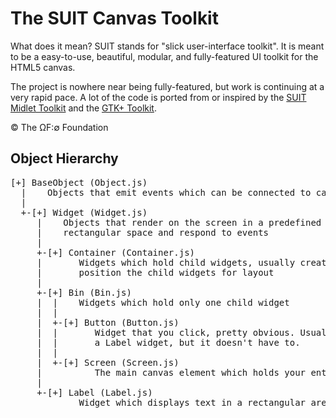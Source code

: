 # The SUIT Canvas Toolkit

What does it mean? SUIT stands for "slick user-interface toolkit". It is meant to be a easy-to-use, beautiful, modular, and fully-featured UI toolkit for the HTML5 canvas.

The project is nowhere near being fully-featured, but work is continuing at a very rapid pace. A lot of the code is ported from or inspired by the [SUIT Midlet Toolkit](https://code.google.com/p/suit-midlet-toolkit/) and the [GTK+ Toolkit](http://www.gtk.org/).

© The ΩF:∅ Foundation
    
## Object Hierarchy

<pre>
[+] BaseObject (Object.js)
  |    Objects that emit events which can be connected to callbacks
  |
  +-[+] Widget (Widget.js)
     |    Objects that render on the screen in a predefined
     |    rectangular space and respond to events
     |
     +-[+] Container (Container.js)
     |       Widgets which hold child widgets, usually created for
     |       position the child widgets for layout
     |   
     +-[+] Bin (Bin.js)
     |  |    Widgets which hold only one child widget
     |  |
     |  +-[+] Button (Button.js)
     |  |       Widget that you click, pretty obvious. Usually holds
     |  |       a Label widget, but it doesn't have to.
     |  |
     |  +-[+] Screen (Screen.js)
     |          The main canvas element which holds your entire application
     |
     +-[+] Label (Label.js)
             Widget which displays text in a rectangular area
</pre>
